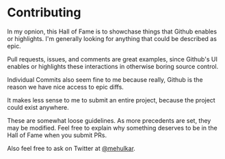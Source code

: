 # Contributing

In my opnion, this Hall of Fame is to showchase things that
Github enables or highlights. I'm generally looking for anything
that could be described as epic.

Pull requests, issues, and comments are great examples, since Github's UI
enables or highlights these interactions in otherwise boring source control.

Individual Commits also seem fine to me because really, Github is the reason
we have nice access to epic diffs.

It makes less sense to me to submit an entire project, because the
project could exist anywhere.

These are somewhat loose guidelines. As more precedents are set, they
may be modified. Feel free to explain why something deserves to
be in the Hall of Fame when you submit PRs.

Also feel free to ask on Twitter at [@mehulkar](http://twitter.com/mehulkar).
